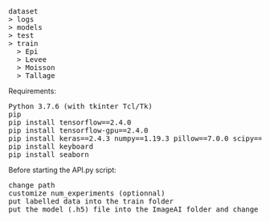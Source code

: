 <pre>
dataset
> logs
> models
> test
> train
  > Epi
  > Levee
  > Moisson
  > Tallage
</pre>

Requirements:
<pre>
Python 3.7.6 (with tkinter Tcl/Tk)
pip
pip install tensorflow==2.4.0
pip install tensorflow-gpu==2.4.0
pip install keras==2.4.3 numpy==1.19.3 pillow==7.0.0 scipy==1.4.1 h5py==2.10.0 matplotlib==3.3.2 opencv-python keras-resnet==0.2.0
pip install keyboard
pip install seaborn
</pre>

Before starting the API.py script:
<pre>
change path
customize num_experiments (optionnal)
put labelled data into the train folder
put the model (.h5) file into the ImageAI folder and change the model name in the core.py file according to the architecture of the .h5 file
</pre>
